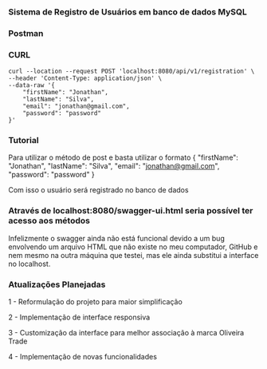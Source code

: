 ### Sistema de Registro de Usuários em banco de dados MySQL




### Postman

### CURL
```
curl --location --request POST 'localhost:8080/api/v1/registration' \
--header 'Content-Type: application/json' \
--data-raw '{
    "firstName": "Jonathan",
    "lastName": "Silva",
    "email": "jonathan@gmail.com",
    "password": "password"
}'
```
### Tutorial
Para utilizar o método de post e basta utilizar o formato
{
"firstName": "Jonathan",
"lastName": "Silva",
"email": "jonathan@gmail.com",
"password": "password"
}

Com isso o usuário será registrado no banco de dados

### Através de localhost:8080/swagger-ui.html seria possível ter acesso aos métodos

Infelizmente o swagger ainda não está funcional devido a um bug envolvendo um arquivo HTML que não existe no meu computador, GitHub e nem mesmo na outra máquina
que testei, mas ele ainda substitui a interface no localhost.

### Atualizações Planejadas
1 - Reformulação do projeto para maior simplificação

2 - Implementação de interface responsiva

3 - Customização da interface para melhor associação à marca Oliveira Trade

4 - Implementação de novas funcionalidades
